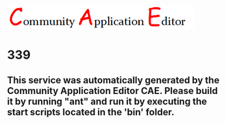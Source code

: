 ![CAE](https://github.com/PhilCAEOrg/CAE-Deployment-Temp/blob/master/microservice-339/img/logo.png)  

339
===================


This service was automatically generated by the Community Application Editor CAE. Please build it by running "ant" and run it by executing the start scripts located in the 'bin' folder.
---------------
